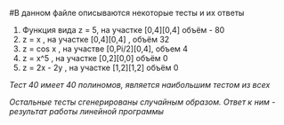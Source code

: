 ﻿#В данном файле описываются некоторые тесты и их ответы

1. Функция вида z = 5, на участке [0,4][0,4] объём - 80
2. z = x , на участке [0,4][0,4] , объём 32
3. z = cos x , на участве [0,Pi/2][0,4], объем 4
4. z = x^5 , на участке [0,2][0,0] объём 0
5. z = 2x - 2y , на участке [1,2][1,2] объём 0

*Тест 40 имеет 40 полиномов, является наибольшим тестом из всех*

*Остальные тесты сгенерированы случайным образом. Ответ к ним - результат работы линейной программы*